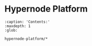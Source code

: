# Hypernode Platform

```{toctree}
:caption: 'Contents:'
:maxdepth: 1
:glob:

hypernode-platform/*
```

